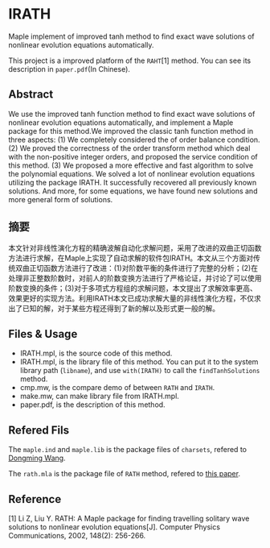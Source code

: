 # IRATH
Maple implement of improved tanh method to find exact wave solutions of nonlinear evolution equations automatically.

This project is a improved platform of the `RAHT`[1] method. You can see its description in `paper.pdf`(In Chinese).

## Abstract
We use the improved tanh function method to find exact wave solutions of nonlinear evolution equations automatically, and implement a Maple package for this method.We improved the classic tanh function method in three aspects: (1) We completely considered the of order balance condition. (2) We proved the correctness of the order transform method which deal with the non-positive integer orders, and proposed the service condition of this method. (3) We proposed a more effective and fast algorithm to solve the polynomial equations. We solved a lot of nonlinear evolution equations utilizing the package IRATH. It successfully recovered all previously known solutions. And more, for some equations, we have found new solutions and more general form of solutions.

## 摘要
本文针对非线性演化方程的精确波解自动化求解问题，采用了改进的双曲正切函数方法进行求解，在Maple上实现了自动求解的软件包IRATH。本文从三个方面对传统双曲正切函数方法进行了改进：(1)对阶数平衡的条件进行了完整的分析；(2)在处理非正整数阶数时，对前人的阶数变换方法进行了严格论证，并讨论了可以使用阶数变换的条件；(3)对于多项式方程组的求解问题，本文提出了求解效率更高、效果更好的实现方法。利用IRATH本文已成功求解大量的非线性演化方程，不仅求出了已知的解，对于某些方程还得到了新的解以及形式更一般的解。

## Files & Usage
+ IRATH.mpl, is the source code of this method.
+ IRATH.mpl, is the library file of this method. You can put it to the system library path (`libname`), and use `with(IRATH)` to call the `findTanhSolutions` method.
+ cmp.mw, is the compare demo of between `RATH` and `IRATH`.
+ make.mw, can make library file from IRATH.mpl.
+ paper.pdf, is the description of this method. 

## Refered Fils
The `maple.ind` and `maple.lib` is the package files of `charsets`, refered to [Dongming Wang](http://www-polsys.lip6.fr/~wang/epsilon/index.html).

The `rath.mla` is the package file of `RATH` method, refered to [this paper](http://www.sciencedirect.com/science/article/pii/S0010465502005593).

## Reference
[1] Li Z, Liu Y. RATH: A Maple package for finding travelling solitary wave solutions to nonlinear evolution equations[J]. Computer Physics Communications, 2002, 148(2): 256-266.
